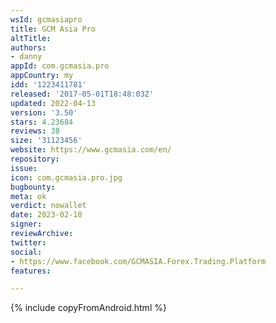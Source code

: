 ```yaml
---
wsId: gcmasiapro
title: GCM Asia Pro
altTitle: 
authors: 
- danny
appId: com.gcmasia.pro
appCountry: my
idd: '1223411781'
released: '2017-05-01T18:48:03Z'
updated: 2022-04-13
version: '3.50'
stars: 4.23684
reviews: 38
size: '31123456'
website: https://www.gcmasia.com/en/
repository: 
issue: 
icon: com.gcmasia.pro.jpg
bugbounty: 
meta: ok
verdict: nowallet
date: 2023-02-10
signer: 
reviewArchive: 
twitter: 
social: 
- https://www.facebook.com/GCMASIA.Forex.Trading.Platform 
features: 

---
```

{% include copyFromAndroid.html %}

